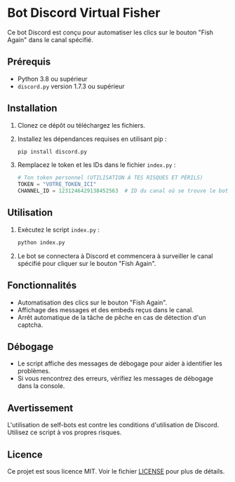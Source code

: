 # Bot Discord Virtual Fisher

Ce bot Discord est conçu pour automatiser les clics sur le bouton "Fish Again" dans le canal spécifié.

## Prérequis

- Python 3.8 ou supérieur
- `discord.py` version 1.7.3 ou supérieur

## Installation

1. Clonez ce dépôt ou téléchargez les fichiers.

2. Installez les dépendances requises en utilisant pip :

    ```sh
    pip install discord.py
    ```

3. Remplacez le token et les IDs dans le fichier `index.py` :

    ```python
    # Ton token personnel (UTILISATION À TES RISQUES ET PÉRILS)
    TOKEN = "VOTRE_TOKEN_ICI"
    CHANNEL_ID = 1231246429138452563  # ID du canal où se trouve le bot "Virtual Fisher"
    ```

## Utilisation

1. Exécutez le script `index.py` :

    ```sh
    python index.py
    ```

2. Le bot se connectera à Discord et commencera à surveiller le canal spécifié pour cliquer sur le bouton "Fish Again".

## Fonctionnalités

- Automatisation des clics sur le bouton "Fish Again".
- Affichage des messages et des embeds reçus dans le canal.
- Arrêt automatique de la tâche de pêche en cas de détection d'un captcha.

## Débogage

- Le script affiche des messages de débogage pour aider à identifier les problèmes.
- Si vous rencontrez des erreurs, vérifiez les messages de débogage dans la console.

## Avertissement

L'utilisation de self-bots est contre les conditions d'utilisation de Discord. Utilisez ce script à vos propres risques.

## Licence

Ce projet est sous licence MIT. Voir le fichier [LICENSE](LICENSE) pour plus de détails.
